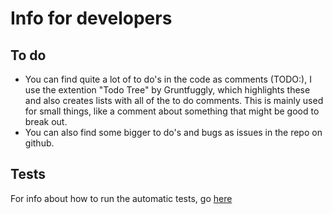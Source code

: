 # Info for developers

## To do
- You can find quite a lot of to do's in the code as comments (TODO:), I use the extention "Todo Tree" by Gruntfuggly, which highlights these and also creates lists with all of the to do comments. This is mainly used for small things, like a comment about something that might be good to break out.
- You can also find some bigger to do's and bugs as issues in the repo on github.

## Tests
For info about how to run the automatic tests, go [here](testrapport.md)
